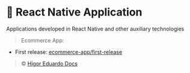 # :mobile_phone_off: React Native Application

Applications developed in React Native and other auxiliary technologies

> Ecommerce App:

- First release: [ecommerce-app/first-release](https://github.com/higoreduardodocs/react-native/tree/ecommerce-app/first-release)

> :copyright: [Higor Eduardo Docs](https://github.com/higoreduardodocs)
